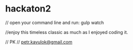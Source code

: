# hackaton2

// open your command line and run: gulp watch

//enjoy this timeless classic as much as I enjoyed coding it.

// PK // petr.kavulok@gmail.com
